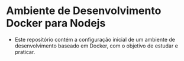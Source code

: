 # Ambiente de Desenvolvimento Docker para Nodejs

- Este repositório contém a configuração inicial de um ambiente de desenvolvimento baseado em Docker, com o objetivo de estudar e praticar.



